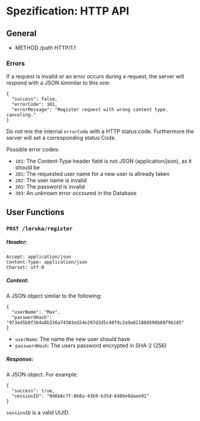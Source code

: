 Spezification: HTTP API
=======================

General
-------

*   METHOD /path HTTP/1.1

### Errors

If a request is invalid or an error occurs during a request, the server will respond with a JSON simmilar to this one:

    {
      "success": false,
      "errorCode": 101,
      "errorMessage": "Register request with wrong content type. canceling."
    }

Do not mix the internal `errorCode` with a HTTP status code. Furthermore the server will set a corresponding status Code.

Possible error codes:

*   `101`: The Content-Type header field is not JSON (application/json), as it should be
*   `201`: The requested user name for a new user is allready taken
*   `202`: The user name is invalid
*   `203`: The password is invalid
*   `303`: An unknown error occoured in the Database


User Functions
--------------

### `POST /leruka/register` ###

##### Header:

    Accept: application/json
    Content-Type: application/json
    Charset: utf-8

##### Content:

A JSON object similar to the following:

    {
      "userName": "Max",
      "passwordHash": "973ed5b8f3b4a8b326a74303ed24e297d2d5c40f9c2a9a011880598b68f9b185"
    }

*   `userName`: The name the new user should have
*   `passwordHash`: The users password encrypted in SHA-2 (256)

##### Response:

A JSON object. For example:

    {
      "success": true,
      "sessionID": "046b6c7f-0b8a-43b9-b35d-6489e6daee91"
    }

`sessionID` is a valid UUID.

